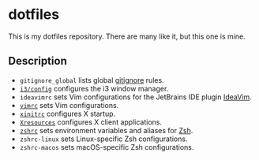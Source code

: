 # dotfiles

This is my dotfiles repository. There are many like it, but this one is mine.

## Description

* `gitignore_global`
lists global [gitignore](https://git-scm.com/docs/gitignore) rules.
* [`i3/config`](http://i3wm.org/docs/userguide.html#configuring)
configures the i3 window manager.
* `ideavimrc` sets Vim configurations for the JetBrains IDE plugin
[IdeaVim](https://github.com/JetBrains/ideavim).
* [`vimrc`](http://vimdoc.sourceforge.net/htmldoc/starting.html#vimrc)
sets Vim configurations.
* [`xinitrc`](https://wiki.archlinux.org/index.php/Xinit#xinitrc)
configures X startup.
* [`Xresources`](https://wiki.archlinux.org/index.php/X_resources)
configures X client applications.
* [`zshrc`](https://wiki.archlinux.org/index.php/Zsh#Configure_Zsh)
sets environment variables and aliases for [Zsh](http://zsh.sourceforge.net).
* `zshrc-linux` sets Linux-specific Zsh configurations.
* `zshrc-macos` sets macOS-specific Zsh configurations.
